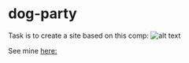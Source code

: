 # dog-party
Task is to create a site based on this comp:
![alt text](http://frontend.turing.io/assets/images/dog-party-js-edition.jpg)

See mine [here:](file:///Users/taylorjordan/dog-party/index.html?)
